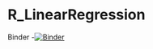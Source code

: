 # R_LinearRegression 
Binder -[![Binder](https://mybinder.org/badge_logo.svg)](https://mybinder.org/v2/gh/SerifatAdebola/R_LinearRegression.git/HEAD)
